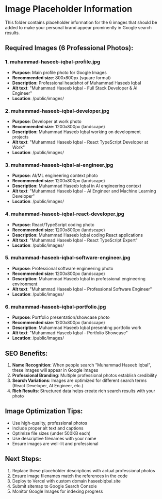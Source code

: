 # Image Placeholder Information

This folder contains placeholder information for the 6 images that should be added to make your personal brand appear prominently in Google search results.

## Required Images (6 Professional Photos):

### 1. muhammad-haseeb-iqbal-profile.jpg
- **Purpose**: Main profile photo for Google Images
- **Recommended size**: 800x800px (square format)
- **Description**: Professional headshot of Muhammad Haseeb Iqbal
- **Alt text**: "Muhammad Haseeb Iqbal - Full Stack Developer & AI Engineer"
- **Location**: /public/images/

### 2. muhammad-haseeb-iqbal-developer.jpg  
- **Purpose**: Developer at work photo
- **Recommended size**: 1200x800px (landscape)
- **Description**: Muhammad Haseeb Iqbal working on development projects
- **Alt text**: "Muhammad Haseeb Iqbal - React TypeScript Developer at Work"
- **Location**: /public/images/

### 3. muhammad-haseeb-iqbal-ai-engineer.jpg
- **Purpose**: AI/ML engineering context photo
- **Recommended size**: 1200x800px (landscape)  
- **Description**: Muhammad Haseeb Iqbal in AI engineering context
- **Alt text**: "Muhammad Haseeb Iqbal - AI Engineer and Machine Learning Developer"
- **Location**: /public/images/

### 4. muhammad-haseeb-iqbal-react-developer.jpg
- **Purpose**: React/TypeScript coding photo
- **Recommended size**: 1200x800px (landscape)
- **Description**: Muhammad Haseeb Iqbal coding React applications
- **Alt text**: "Muhammad Haseeb Iqbal - React TypeScript Expert"
- **Location**: /public/images/

### 5. muhammad-haseeb-iqbal-software-engineer.jpg
- **Purpose**: Professional software engineering photo
- **Recommended size**: 1200x800px (landscape)
- **Description**: Muhammad Haseeb Iqbal in professional engineering environment
- **Alt text**: "Muhammad Haseeb Iqbal - Professional Software Engineer"
- **Location**: /public/images/

### 6. muhammad-haseeb-iqbal-portfolio.jpg
- **Purpose**: Portfolio presentation/showcase photo
- **Recommended size**: 1200x800px (landscape)
- **Description**: Muhammad Haseeb Iqbal presenting portfolio work
- **Alt text**: "Muhammad Haseeb Iqbal - Portfolio Showcase"
- **Location**: /public/images/

## SEO Benefits:

1. **Name Recognition**: When people search "Muhammad Haseeb Iqbal", these images will appear in Google Images
2. **Professional Branding**: Multiple professional photos establish credibility
3. **Search Variations**: Images are optimized for different search terms (React Developer, AI Engineer, etc.)
4. **Rich Results**: Structured data helps create rich search results with your photo

## Image Optimization Tips:

- Use high-quality, professional photos
- Include proper alt text and captions
- Optimize file sizes (under 500KB each)
- Use descriptive filenames with your name
- Ensure images are well-lit and professional

## Next Steps:

1. Replace these placeholder descriptions with actual professional photos
2. Ensure image filenames match the references in the code
3. Deploy to Vercel with custom domain haseebiqbal.site
4. Submit sitemap to Google Search Console
5. Monitor Google Images for indexing progress
